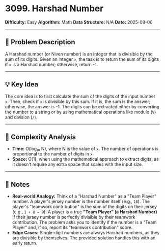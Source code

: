 # 3099. Harshad Number

**Difficulty:** Easy
**Algorithm:** Math
**Data Structure:** N/A
**Date:** 2025-09-06

---

## 📝 Problem Description
A Harshad number (or Niven number) is an integer that is divisible by the sum of its digits. Given an integer `x`, the task is to return the sum of its digits if `x` is a Harshad number; otherwise, return -1.

---

## 💡 Key Idea
The core idea is to first calculate the sum of the digits of the input number `x`. Then, check if `x` is divisible by this sum. If it is, the sum is the answer; otherwise, the answer is -1. The digits can be extracted either by converting the number to a string or by using mathematical operations like modulo (`%`) and division (`/`).

---

## 🧮 Complexity Analysis
- **Time:** O(log₁₀ N), where N is the value of `x`. The number of operations is proportional to the number of digits in `x`.
- **Space:** O(1), when using the mathematical approach to extract digits, as it doesn't require any extra space that scales with the input size.

---

## 📖 Notes
- **Real-world Analogy:** Think of a "Harshad Number" as a "Team Player" number. A player's jersey number is the number itself (e.g., `18`). The player's "teamwork contribution" is the sum of the digits on their jersey (e.g., `1 + 8 = 9`). A player is a true **"Team Player" (a Harshad Number)** if their jersey number is perfectly divisible by their teamwork contribution. The problem asks you to identify if the number is a "Team Player" and, if so, report its "teamwork contribution" score.
- **Edge Cases:** Single-digit numbers are always Harshad numbers, as they are divisible by themselves. The provided solution handles this with an early return.
